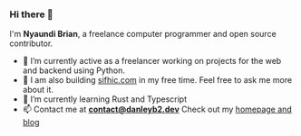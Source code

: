 ### Hi there 👋

I'm **Nyaundi Brian**, a freelance computer programmer and open source contributor.

- 🔭 I’m currently active as a freelancer working on projects for the web and backend using Python.
- 💬 I am also building [sifhic.com](https://sifhic.com) in my free time. Feel free to ask me more about it.
- 🌱 I’m currently learning Rust and Typescript
- 📫 Contact me at **contact@danleyb2.dev** Check out my [homepage and blog](https://danleyb2.dev/) 
